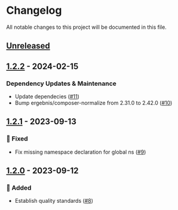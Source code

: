 # Changelog

All notable changes to this project will be documented in this file.

## [Unreleased](https://github.com/figuren-theater/phpstan/compare/1.2.2...HEAD)

## [1.2.2](https://github.com/figuren-theater/phpstan/compare/1.2.1...1.2.2) - 2024-02-15

### Dependency Updates & Maintenance

- Update dependecies ([#11](https://github.com/figuren-theater/phpstan/pull/11))
- Bump ergebnis/composer-normalize from 2.31.0 to 2.42.0 ([#10](https://github.com/figuren-theater/phpstan/pull/10))

## [1.2.1](https://github.com/figuren-theater/phpstan/compare/1.2.0...1.2.1) - 2023-09-13

### 🐛 Fixed

- Fix missing namespace declaration for global ns ([#9](https://github.com/figuren-theater/phpstan/pull/9))

## [1.2.0](https://github.com/figuren-theater/phpstan/compare/1.1.3...1.2.0) - 2023-09-12

### 🚀 Added

- Establish quality standards ([#8](https://github.com/figuren-theater/phpstan/pull/8))
